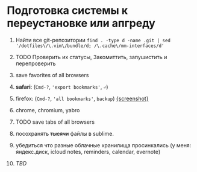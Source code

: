 # Подготовка системы к переустановке или апгреду

1. Найти все git-репозитории
   `find . -type d -name .git | sed '/dotfiles\/\.vim\/bundle/d; /\.cache\/mm-interfaces/d'`
2. TODO Проверить их статусы, Закомиттить, запушистить и перепроверить
10. save favorites of all browsers
  11. **safari**: (`Cmd-?`, `'export bookmarks'`, `⏎`)
  12. firefox: (`Cmd-?`, `'all bookmarks'`, `backup`) [{screenshot}](https://yadi.sk/i/pHVE4pVAnBYAm)
  13. chrome, chromium, yabro
14. TODO save tabs of all browsers

100. посохранять ~~тысячи~~ файлы в sublime.
999. убедиться что разные облачные хранилища просинкались (у меня: яндекс.диск, icloud notes, reminders, calendar, evernote)
100500. _TBD_
